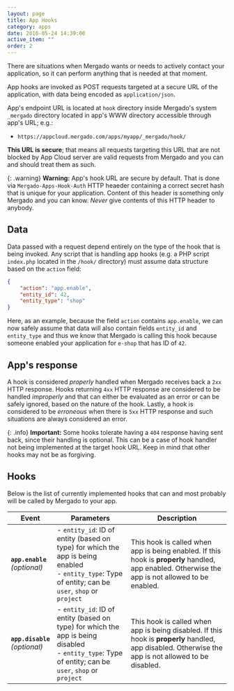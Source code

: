 ```yaml
---
layout: page
title: App Hooks
category: apps
date: 2016-05-24 14:39:00
active_item: ""
order: 2
---
```


There are situations when Mergado wants or needs to actively contact your application, so it can perform anything that is needed at that moment.

App hooks are invoked as POST requests targeted at a secure URL of the application, with data being encoded as `application/json`.

App's endpoint URL is located at `hook` directory inside Mergado's system `_mergado` directory located in app's WWW directory accessible through app's URL;
e.g.:

* `https://appcloud.mergado.com/apps/myapp/_mergado/hook/`

**This URL is secure**; that means all requests targeting this URL that are not blocked by App Cloud server are valid requests from Mergado and you can and should treat them as such.

{: .warning}
**Warning:** App's hook URL are secure by default. That is done via `Mergado-Apps-Hook-Auth` HTTP heaeder containing a correct secret hash that is unique for your application. Content of this header is something only Mergado and you can know. *Never* give contents of this HTTP header to anybody.

## Data

Data passed with a request depend entirely on the type of the hook that is being invoked. Any script that is handling app hooks (e.g. a PHP script `index.php` located in the `/hook/` directory) must assume data structure based on the `action` field:

```json
{
    "action": "app.enable",
    "entity_id": 42,
    "entity_type": "shop"
}
```

Here, as an example, because the field `action` contains `app.enable`, we can now safely assume that data will also contain fields `entity_id` and `entity_type` and thus we know that Mergado is calling this hook because someone enabled your application for `e-shop` that has ID of `42`.

## App's response

A hook is considered *properly* handled when Mergado receives back a `2xx` HTTP response. Hooks returning `4xx` HTTP response are considered to be handled *improperly* and that can either be evaluated as an error or can be safely ignored, based on the nature of the hook. Lastly, a hook is considered to be *erroneous* when there is `5xx` HTTP response and such situations are always considered an error.

{: .info}
**Important:** Some hooks tolerate having a `404` response having sent back, since their handling is optional. This can be a case of hook handler not being implemented at the target hook URL. Keep in mind that other hooks may not be as forgiving.

## Hooks

Below is the list of currently implemented hooks that can and most probably will be called by Mergado to your app.

Event | Parameters | Description
---- | ---------- | -----------
**``app.enable``** <br> *(optional)* | - `entity_id`: ID of entity (based on type) for which the app is being enabled <br> - `entity_type`: Type of entity; can be `user`, `shop` or `project` | This hook is called when app is being enabled. If this hook is **properly** handled, app enabled. Otherwise the app is not allowed to be enabled.
**``app.disable``** <br> *(optional)* | - `entity_id`: ID of entity (based on type) for which the app is being disabled <br> - `entity_type`: Type of entity; can be `user`, `shop` or `project` | This hook is called when app is being disabled. If this hook is **properly** handled, app disabled. Otherwise the app is not allowed to be disabled.
